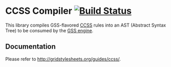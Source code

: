 CCSS Compiler [![Build Status](https://travis-ci.org/the-gss/ccss-compiler.png?branch=master)](https://travis-ci.org/the-gss/ccss-compiler)
=============

This library compiles GSS-flavored [CCSS](http://www.cs.washington.edu/research/constraints/web/ccss-uwtr.pdf) rules into an AST (Abstract Syntax Tree) to be consumed by the [GSS engine](https://github.com/the-gss/engine).

## Documentation

Please refer to <http://gridstylesheets.org/guides/ccss/>.